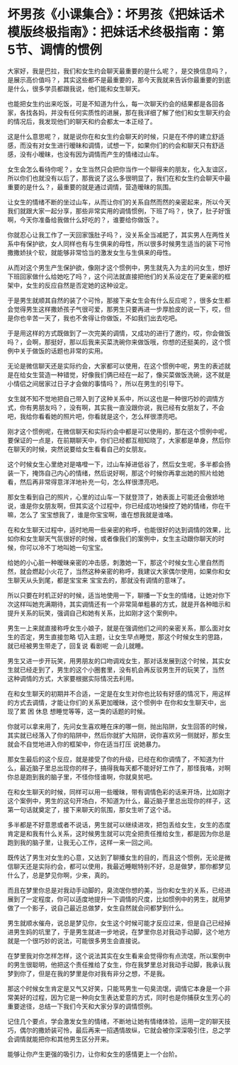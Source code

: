 # 坏男孩《小课集合》：坏男孩《把妹话术模版终极指南》：把妹话术终极指南：第5节、调情的惯例

大家好，我是巴拉，我们和女生约会聊天最重要的是什么呢？，是交换信息吗？，是展示高价值吗？，其实这些都不是最重要的，那今天我就来告诉你最重要的到底是什么，很多学员都跟我说，他们能和女生聊天。

也能把女生约出来吃饭，可是不知道为什么，每一次聊天约会的结果都是各回各家，各找各妈，并没有任何实质性的进展，那在我详细了解了他们和女生聊天约会的情况后，我发现他们的聊天和约会都太一本正经了。

这是什么意思呢？，就是说你在和女生约会聊天的时候，只是在不停的建立舒适感，而没有对女生进行暧昧和调情，试想一下，如果你们的约会和聊天只有舒适感，没有小暧昧，也没有因为调情而产生的情绪过山车。

女生会怎么看待你呢？，女生当然只会把你当作一个聊得来的朋友，化入友谊区，所以你们也就没有以后了，那我说了这么多很明显了，我们在和女生约会聊天中最重要的是什么？，最重要的就是通过调情，营造暧昧的氛围。

让女生的情绪不断的坐过山车，从而让你们的关系自然而然的亲密起来，所以今天我们就跟大家一起分享，那些非常实用的调情惯例，下班了吗？，快了，肚子好饿啊，今天你准备给我做什么好吃的？，谁要给你做饭？。

你就忍心让我工作了一天回家饿肚子吗？，没关系全当减肥了，其实男人在两性关系中有保护欲，女人同样也有与生俱来的母性，所以很多时候男生适当的装下可怜撒撒娇扶个软，就能够非常恰当的激发女生与生俱来的母性。

从而对这个男生产生保护欲，像刚才这个惯例中，男生就先入为主的问女生，想好下班回家做什么给她吃了吗？，这个问法就直接把他们的关系设定在了更亲密的框架中，女生的反应自然是否定她的这种设定。

于是男生就顺其自然的装了个可怜，那接下来女生会有什么反应呢？，很多女生都会觉得男生这样撒娇孩子气很可爱，那男生只要再进一步厚脸皮的说一下，哎，但是你也辛苦一天了，我也不舍得让你做饭，不如我们出去吃吧。

于是用这样的方式既做到了一次完美的调情，又成功的进行了邀约，哎，你会做饭吗？，会啊，那挺好，那以后我来买菜洗碗你来做饭哦，你想的还挺美的，这个惯例中关于做饭的话题也非常的实用。

无论是微信聊天还是实际约会，大家都可以使用，在这个惯例中呢，男生的表述就是在给女生营造一种错觉，好像我们俩已经在一起了，像买菜做饭洗碗，这不就是小情侣之间居家过日子才会做的事情吗？，所以在男生的引导下。

女生就不知不觉地把自己带入到了这种关系中，所以这也是一种很巧妙的调情方式，你有男朋友吗？，没有啊，其实我一直没跟你说，我已经有女朋友了，不会吧，我给你看看她的照片吧，你看就是这个，怎么样很漂亮吧。

刚才这个惯例呢，在微信聊天和实际约会中都是可以使用的，那在这个惯例中呢，要保证的一点是，在前期聊天中，你们已经都互相知晓了，大家都是单身，然后你在聊天的时候，突然说要给女生看看自己的女朋友。

这个时候女生心里绝对是咯噔一下，过山车掉进低谷了，然后女生呢，多半都会扬装一下，掩饰自己内心的情绪，然后说好啊，那这个时候你再拿出她的照片给她看，然后再非常得意洋洋地补充一句，怎么样很漂亮吧。

那女生看到自己的照片，心里的过山车一下就登顶了，她表面上可能还会傲娇地说，谁是你女朋友啊，但其实这个过程中，你已经成功地操控了她的情绪，你在干嘛，怎么了 宝宝想我了，谁是你宝宝啊，谁在想我就是谁咯。

在和女生聊天过程中，适时地用一些亲密的称呼，也能很好的达到调情的效果，比如你和女生聊天气氛很好的时候，或者像我们的案例中，女生主动跟你聊天的时候，你可以冷不丁地叫她一句宝宝。

给她的小心脏一种暧昧亲密的冲击感，刺激她一下，那这个时候女生心里自然而然，就会燃起小火花了，当然这种亲密的称呼，我建议大家偶尔使用，如果你和女生聊天从头到尾，都是宝宝来 宝宝去的，那就没有调情的意味了。

所以只要在时机正好的时候，适当地使用一下，聊播一下女生的情绪，让她对你下次这样叫她充满期待，其实调情还有一个非常简单粗暴的方式，就是开各种暗示和提升关系的玩笑，强调自己和她有关系，比如刚才这个案例中。

男生一上来就直接称呼女生小娘子，就是在强调他们之间的亲密关系，那么面对女生的否定，男生直接忽略 切入主题，让女生早点睡觉，那这个时候女生的思路，就已经被男生带走了，回复说 看剧呢 一会儿就睡。

男生又进一步开玩笑，用男朋友的口吻调戏女生，那对话发展到这个时候，其实女生就已经走到了，男生的这个小圈套里，没有机会再反驳男生开的玩笑了，当然 这种调情的方式，大家要根据实际情况去利用。

在和女生聊天的初期并不合适，一定是在女生对你也比较有好感的情况下，用这样的方式去调情，才能让你们的关系更加暧昧，这个惯例中 在你和女生聊天中，出现了累 困 休息 想睡觉等等，这一类的话题的时候。

你就可以拿来用了，先问女生喜欢睡在床的哪一侧，抛出陷阱，女生回答的时候，其实就已经落入了你的陷阱中，然后你就扩大陷阱，说你喜欢另一侧就好，那女生就会不自觉地进入你的框架中，你在适当打压 说她暴力。

那女生最后的这个反应，就是接受了你的升级，已经在和你调情了，不知道为什么，最近脑子里总出现你的样子，搞得我每天都不能好好工作了，那怪我咯，对啊 你总是跑到我的脑子里，不怪你怪谁啊，你就臭贫吧。

在和女生聊天的时候，同样可以用一些暧昧，带有调情色彩的话来开场，比如刚才这个案例中，男生的这句开场白，不知道为什么，最近脑子里总出现你的样子，这第一句话就奠定了，接下来聊天的氛围，那女生听了这个话。

多半都是不好意思或者不说话，男生就可以继续进攻，把包丢给女生，女生的态度肯定是和我有什么关系，这时候男生就可以完全把责任推给女生，都是因为你总是跑到我的脑子里，让我无心工作，这样一来一回之间。

既传达了男生对女生的心意，又达到了聊播女生的目的，而且这个惯例，无论是微信聊天还是实际约会，都可以使用，我最近睡眠特别不好，总是做梦，那你都梦见什么了，总是梦见你啊，少来，真的。

而且在梦里你总是对我动手动脚的，臭流氓你想的美，当你和女生的关系，已经进展到了一定程度，你可以适度地提升一下调情的尺度，比如惯例中的男生，就用梦做了一个影子，说自己最近总做梦，女生自然就会问都梦到什么。

男生就顺水催舟，说总是梦见你，女生这个时候可能才反应过来，但是自己已经掉进男生妈的坑里了，于是男生就进一步地说，在梦里你总对我动手动脚，这个地方就是一个很巧妙的说法，可能很多男生会直接说。

在梦里我对你怎样怎样，这个说法其实在女生看来会觉得你有点流氓，所以案例中的男生很聪明，他把这个责任推给了女生，你在我梦里总对我动手动脚，我承认我梦到你了，但是在我的梦里是你对我有非分之想，不是我。

那这个时候女生肯定是又气又好笑，只能骂男生一句臭流氓，调情它本身是一个非常美好的过程，因为它是一种向女生表达爱意的方式，同时也是你捕获女生芳心的重要途径，总结一下我们今天和大家分享的调情惯例。

记住几个要点，学会激发女生的情绪，不断地让她有情绪体验，运用一定的聊天技巧，偶尔的撒娇装可怜，最后再来一招遇情故纵，它就会被你深深吸引住，总之学会调情就能把你和其他男生区分开来。

能够让你产生更强的吸引力，让你和女生的感情更上一个台阶。